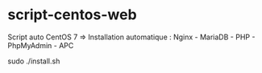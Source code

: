 # script-centos-web
Script auto CentOS 7 => 
Installation automatique : Nginx - MariaDB - PHP - PhpMyAdmin - APC

sudo ./install.sh
